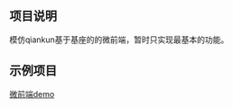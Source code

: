 ## 项目说明
模仿qiankun基于基座的的微前端，暂时只实现最基本的功能。

## 示例项目

[微前端demo](https://github.com/RubyLiuBlog/qiankun-project-demo.git)
